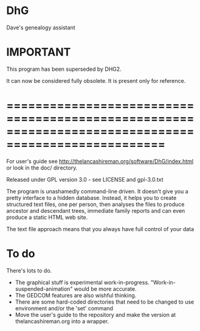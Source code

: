 # DhG
Dave's genealogy assistant

# IMPORTANT

This program has been superseded by DHG2.

It can now be considered fully obsolete. It is present only for reference.

# ====================================================================================================

For user's guide see http://thelancashireman.org/software/DhG/index.html
or look in the doc/ directory.

Released under GPL version 3.0 - see LICENSE and gpl-3.0.txt

The program is unashamedly command-line driven. It doesn't give you a pretty interface to a hidden database. Instead, it helps you to create structured text files, one per person, then analyses the files to produce ancestor and descendant trees, immediate family reports and can even produce a static HTML web site.

The text file approach means that you always have full control of your data

# To do

There's lots to do.

* The graphical stuff is experimental work-in-progress. "Work-in-suspended-animation" would be more accurate.
* The GEDCOM features are also wishful thinking.
* There are some hard-coded directories that need to be changed to use
  environment and/or the 'set' command
* Move the user's guide to the repository and make the version at thelancashireman.org
  into a wrapper.
